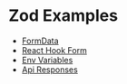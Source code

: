 # Zod Examples

- [FormData](src/examples/form-data.tsx)
- [React Hook Form](src/examples/react-hook-form.tsx)
- [Env Variables](src/examples/envs.tsx)
- [Api Responses](src/examples/api.tsx)
